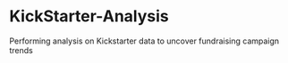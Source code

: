 # KickStarter-Analysis
Performing analysis on Kickstarter data to uncover fundraising campaign trends
